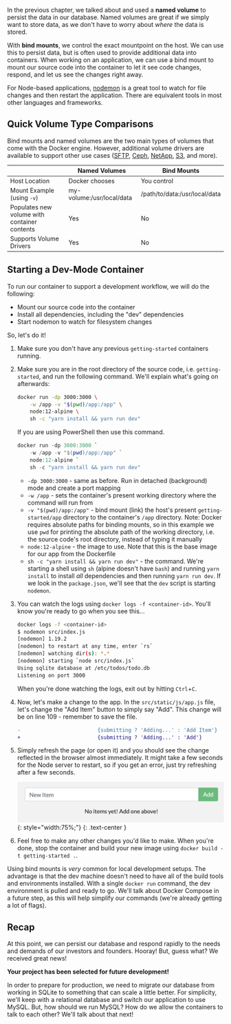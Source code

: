 
In the previous chapter, we talked about and used a **named volume** to persist the data in our database.
Named volumes are great if we simply want to store data, as we don't have to worry about _where_ the data
is stored.

With **bind mounts**, we control the exact mountpoint on the host. We can use this to persist data, but is often
used to provide additional data into containers. When working on an application, we can use a bind mount to
mount our source code into the container to let it see code changes, respond, and let us see the changes right
away.

For Node-based applications, [nodemon](https://npmjs.com/package/nodemon) is a great tool to watch for file
changes and then restart the application. There are equivalent tools in most other languages and frameworks.

## Quick Volume Type Comparisons

Bind mounts and named volumes are the two main types of volumes that come with the Docker engine. However, additional
volume drivers are available to support other use cases ([SFTP](https://github.com/vieux/docker-volume-sshfs), [Ceph](https://ceph.com/geen-categorie/getting-started-with-the-docker-rbd-volume-plugin/), [NetApp](https://netappdvp.readthedocs.io/en/stable/), [S3](https://github.com/elementar/docker-s3-volume), and more).

|   | Named Volumes | Bind Mounts |
| - | ------------- | ----------- |
| Host Location | Docker chooses | You control |
| Mount Example (using `-v`) | my-volume:/usr/local/data | /path/to/data:/usr/local/data |
| Populates new volume with container contents | Yes | No |
| Supports Volume Drivers | Yes | No |


## Starting a Dev-Mode Container

To run our container to support a development workflow, we will do the following:

- Mount our source code into the container
- Install all dependencies, including the "dev" dependencies
- Start nodemon to watch for filesystem changes

So, let's do it!

1. Make sure you don't have any previous `getting-started` containers running.

1. Make sure you are in the root directory of the source code, i.e. `getting-started`, and run the following command. We'll explain what's going on afterwards:

    ```bash
    docker run -dp 3000:3000 \
        -w /app -v "$(pwd)/app:/app" \
        node:12-alpine \
        sh -c "yarn install && yarn run dev"
    ```

    If you are using PowerShell then use this command.

    ```powershell
    docker run -dp 3000:3000 `
        -w /app -v "$(pwd)/app:/app" `
        node:12-alpine `
        sh -c "yarn install && yarn run dev"
    ```

    - `-dp 3000:3000` - same as before. Run in detached (background) mode and create a port mapping
    - `-w /app` - sets the container's present working directory where the command will run from
    - `-v "$(pwd)/app:/app"` - bind mount (link) the host's present `getting-started/app` directory to the container's `/app` directory. Note: Docker requires absolute paths for binding mounts, so in this example we use `pwd` for printing the absolute path of the working directory, i.e. the source code's root directory, instead of typing it manually
    - `node:12-alpine` - the image to use. Note that this is the base image for our app from the Dockerfile
    - `sh -c "yarn install && yarn run dev"` - the command. We're starting a shell using `sh` (alpine doesn't have `bash`) and
      running `yarn install` to install _all_ dependencies and then running `yarn run dev`. If we look in the `package.json`,
      we'll see that the `dev` script is starting `nodemon`.

1. You can watch the logs using `docker logs -f <container-id>`. You'll know you're ready to go when you see this...

    ```bash
    docker logs -f <container-id>
    $ nodemon src/index.js
    [nodemon] 1.19.2
    [nodemon] to restart at any time, enter `rs`
    [nodemon] watching dir(s): *.*
    [nodemon] starting `node src/index.js`
    Using sqlite database at /etc/todos/todo.db
    Listening on port 3000
    ```

    When you're done watching the logs, exit out by hitting `Ctrl`+`C`.

1. Now, let's make a change to the app. In the `src/static/js/app.js` file, let's change the "Add Item" button to simply say
   "Add". This change will be on line 109 - remember to save the file.

    ```diff
    -                         {submitting ? 'Adding...' : 'Add Item'}
    +                         {submitting ? 'Adding...' : 'Add'}
    ```

1. Simply refresh the page (or open it) and you should see the change reflected in the browser almost immediately. It might
   take a few seconds for the Node server to restart, so if you get an error, just try refreshing after a few seconds.

    ![Screenshot of updated label for Add button](updated-add-button.png){: style="width:75%;"}
    {: .text-center }

1. Feel free to make any other changes you'd like to make. When you're done, stop the container and build your new image
   using `docker build -t getting-started .`.


Using bind mounts is _very_ common for local development setups. The advantage is that the dev machine doesn't need to have
all of the build tools and environments installed. With a single `docker run` command, the dev environment is pulled and ready
to go. We'll talk about Docker Compose in a future step, as this will help simplify our commands (we're already getting a lot
of flags).

## Recap

At this point, we can persist our database and respond rapidly to the needs and demands of our investors and founders. Hooray!
But, guess what? We received great news!

**Your project has been selected for future development!** 

In order to prepare for production, we need to migrate our database from working in SQLite to something that can scale a
little better. For simplicity, we'll keep with a relational database and switch our application to use MySQL. But, how 
should we run MySQL? How do we allow the containers to talk to each other? We'll talk about that next!
